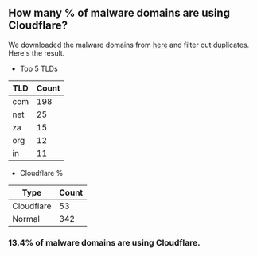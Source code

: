 ## How many % of malware domains are using Cloudflare?


We downloaded the malware domains from [here](https://urlhaus.abuse.ch) and filter out duplicates.
Here's the result.


[//]: # (start replacement)


- Top 5 TLDs

| TLD | Count |
| --- | --- |
| com | 198 |
| net | 25 |
| za | 15 |
| org | 12 |
| in | 11 |


- Cloudflare %

| Type | Count |
| --- | --- |
| Cloudflare | 53 |
| Normal | 342 |


### 13.4% of malware domains are using Cloudflare.
